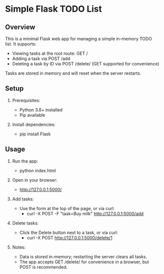 # Simple Flask TODO List

## Overview
This is a minimal Flask web app for managing a simple in-memory TODO list. It supports:
- Viewing tasks at the root route: GET /
- Adding a task via POST /add
- Deleting a task by ID via POST /delete/<id> (GET supported for convenience)

Tasks are stored in memory and will reset when the server restarts.

## Setup
1. Prerequisites:
   - Python 3.8+ installed
   - Pip available

2. Install dependencies:
   - pip install Flask

## Usage
1. Run the app:
   - python index.html

2. Open in your browser:
   - http://127.0.0.1:5000/

3. Add tasks:
   - Use the form at the top of the page, or via curl:
     - curl -X POST -F "task=Buy milk" http://127.0.0.1:5000/add

4. Delete tasks:
   - Click the Delete button next to a task, or via curl:
     - curl -X POST http://127.0.0.1:5000/delete/1

5. Notes:
   - Data is stored in-memory; restarting the server clears all tasks.
   - The app accepts GET /delete/<id> for convenience in a browser, but POST is recommended.